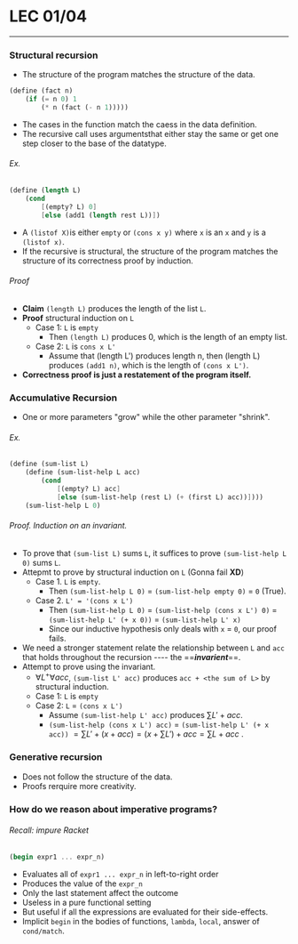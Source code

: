 # LEC 01/04
---
### Structural recursion
- The structure of the program matches the structure of the data.

```scheme
(define (fact n)
	(if (= n 0) 1
    	(* n (fact (- n 1)))))
```
- The cases in the function match the caess in the data definition.
- The recursive call uses argumentsthat either stay the same or get one step closer to the base of the datatype.

###### Ex.
```scheme
(define (length L)
	(cond
    	[(empty? L) 0]
        [else (add1 (length rest L))])
```
- A `(listof X)`is either `empty` or `(cons x y)` where `x` is an `x` and `y` is a `(listof x)`.
- If the recursive is structural, the structure of the program matches the structure of its correctness proof by induction.

###### Proof
- **Claim** `(length L)` produces the length of the list `L`.
- **Proof** structural induction on `L` 
	- Case 1: `L` is `empty`
		- Then `(length L)` produces 0, which is the length of an empty list.
	- Case 2: `L` is `cons x L'`
		- Assume that (length L') produces length n, then (length L) produces `(add1 n)`, which is the length of `(cons x L')`.
- **Correctness proof is just a restatement of the program itself.**

### Accumulative Recursion 
- One or more parameters "grow" while the other parameter "shrink".

###### Ex.
```scheme
(define (sum-list L)
	(define (sum-list-help L acc)
    	(cond
        	[(empty? L) acc]
            [else (sum-list-help (rest L) (+ (first L) acc))])))
    (sum-list-help L 0)
```

###### Proof. _Induction on an invariant._
- To prove that `(sum-list L)` sums `L`, it suffices to prove `(sum-list-help L 0)` sums `L`.
- Attepmt to prove by structural induction on `L` (Gonna fail **XD**)
	- Case 1. `L` is `empty`.
		- Then `(sum-list-help L 0)` = `(sum-list-help empty 0)` = `0` (True).
	- Case 2. `L' = '(cons x L')`
		- Then `(sum-list-help L 0)` = `(sum-list-help (cons x L') 0)` = `(sum-list-help L' (+ x 0))` = `(sum-list-help L' x)` 
		- Since our inductive hypothesis only deals with `x` = `0`, our proof fails.
- We need a stronger statement relate the relationship between `L` and `acc` that holds throughout the recursion ---- the ==_**invarient**_==.
- Attempt to prove using the invariant.
	- $\forall L^+ \forall acc$, `(sum-list L' acc)` produces `acc + <the sum of L>` by structural induction.
	- Case 1: `L` is `empty`
	- Case 2: `L` = `(cons x L')`
		- Assume `(sum-list-help L' acc)` produces $\sum L' + acc$.
		- `(sum-list-help (cons x L') acc)` = `(sum-list-help L' (+ x acc))` $= \sum L' + (x + acc) = (x + \sum L') + acc = \sum L + acc$ .


### Generative recursion
- Does not follow the structure of the data.
- Proofs rerquire more creativity.

### How do we reason about imperative programs?
###### Recall: impure Racket
```scheme
(begin expr1 ... expr_n)
```
- Evaluates all of `expr1 ... expr_n` in left-to-right order
- Produces the value of the `expr_n`
- Only the last statement affect the outcome
- Useless in a pure functional setting
- But useful if all the expressions are evaluated for their side-effects.
- Implicit `begin` in the bodies of functions, `lambda`, `local`, answer of `cond/match`.











